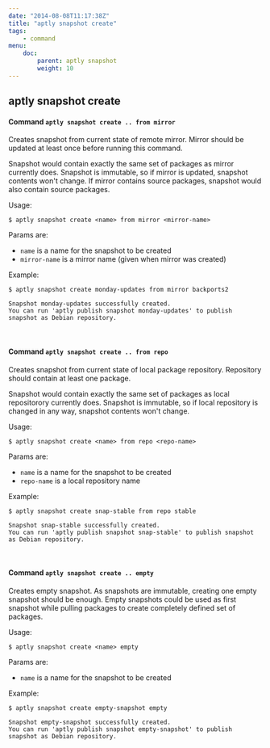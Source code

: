 ```yaml
---
date: "2014-08-08T11:17:38Z"
title: "aptly snapshot create"
tags:
    - command
menu:
    doc:
        parent: aptly snapshot
        weight: 10
---
```


aptly snapshot create
---------------------

#### Command `aptly snapshot create .. from mirror`

Creates snapshot from current state of remote mirror. Mirror should be
updated at least once before running this command.

Snapshot would contain exactly the same set of packages as mirror
currently does. Snapshot is immutable, so if mirror is updated, snapshot
contents won't change. If mirror contains source packages, snapshot
would also contain source packages.

Usage:

    $ aptly snapshot create <name> from mirror <mirror-name>

Params are:

-   `name` is a name for the snapshot to be created
-   `mirror-name` is a mirror name (given when mirror was created)

Example:

    $ aptly snapshot create monday-updates from mirror backports2

    Snapshot monday-updates successfully created.
    You can run 'aptly publish snapshot monday-updates' to publish snapshot as Debian repository.

 

#### Command `aptly snapshot create .. from repo`

Creates snapshot from current state of local package repository.
Repository should contain at least one package.

Snapshot would contain exactly the same set of packages as local
repositorory currently does. Snapshot is immutable, so if local
repository is changed in any way, snapshot contents won't change.

Usage:

    $ aptly snapshot create <name> from repo <repo-name>

Params are:

-   `name` is a name for the snapshot to be created
-   `repo-name` is a local repository name

Example:

    $ aptly snapshot create snap-stable from repo stable

    Snapshot snap-stable successfully created.
    You can run 'aptly publish snapshot snap-stable' to publish snapshot as Debian repository.

 

#### Command `aptly snapshot create .. empty`

Creates empty snapshot. As snapshots are immutable, creating one empty
snapshot should be enough. Empty snapshots could be used as first
snapshot while pulling packages to create completely defined set of
packages.

Usage:

    $ aptly snapshot create <name> empty

Params are:

-   `name` is a name for the snapshot to be created

Example:

    $ aptly snapshot create empty-snapshot empty

    Snapshot empty-snapshot successfully created.
    You can run 'aptly publish snapshot empty-snapshot' to publish snapshot as Debian repository.

